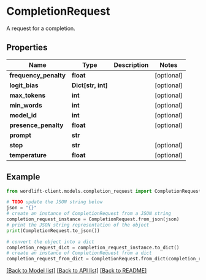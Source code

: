 # CompletionRequest

A request for a completion.

## Properties

Name | Type | Description | Notes
------------ | ------------- | ------------- | -------------
**frequency_penalty** | **float** |  | [optional] 
**logit_bias** | **Dict[str, int]** |  | [optional] 
**max_tokens** | **int** |  | [optional] 
**min_words** | **int** |  | [optional] 
**model_id** | **int** |  | [optional] 
**presence_penalty** | **float** |  | [optional] 
**prompt** | **str** |  | 
**stop** | **str** |  | [optional] 
**temperature** | **float** |  | [optional] 

## Example

```python
from wordlift-client.models.completion_request import CompletionRequest

# TODO update the JSON string below
json = "{}"
# create an instance of CompletionRequest from a JSON string
completion_request_instance = CompletionRequest.from_json(json)
# print the JSON string representation of the object
print(CompletionRequest.to_json())

# convert the object into a dict
completion_request_dict = completion_request_instance.to_dict()
# create an instance of CompletionRequest from a dict
completion_request_from_dict = CompletionRequest.from_dict(completion_request_dict)
```
[[Back to Model list]](../README.md#documentation-for-models) [[Back to API list]](../README.md#documentation-for-api-endpoints) [[Back to README]](../README.md)


